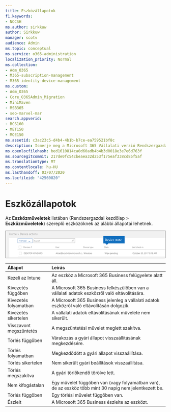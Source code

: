 ```yaml
---
title: Eszközállapotok
f1.keywords:
- NOCSH
ms.author: sirkkuw
author: Sirkkuw
manager: scotv
audience: Admin
ms.topic: conceptual
ms.service: o365-administration
localization_priority: Normal
ms.collection:
- Adm_O365
- M365-subscription-management
- M365-identity-device-management
ms.custom:
- Adm_O365
- Core_O365Admin_Migration
- MiniMaven
- MSB365
- seo-marvel-mar
search.appverid:
- BCS160
- MET150
- MOE150
ms.assetid: c3ac23c5-d4b4-4b1b-b7ce-ea759521bf8c
description: Ismerje meg a Microsoft 365 Vállalati verzió Rendszergazdai kezdőlapjának Eszközműveletek listájában található különböző eszközállapotokat.
ms.openlocfilehash: bed1610814ca0d60adb4b4b3d0018e3e7e6d763f
ms.sourcegitcommit: 217de0fc54cbeaea32d253f175eaf338cd85f5af
ms.translationtype: MT
ms.contentlocale: hu-HU
ms.lasthandoff: 03/07/2020
ms.locfileid: "42560820"
---
```

# <a name="device-states"></a>Eszközállapotok

Az **Eszközműveletek** listában (Rendszergazdai kezdőlap \> **Eszközműveletek**) szereplő eszközöknek az alábbi állapotai lehetnek.
  
![In the Device actions list, you can see the Devices states.](../media/a621c47e-45d9-4e1a-beb9-c03254d40c1d.png)
  
|**Állapot**|**Leírás**|
|:-----|:-----|
|Kezeli az Intune  <br/> |Az eszköz a Microsoft 365 Business felügyelete alatt áll.  <br/> |
|Kivezetés függőben  <br/> |A Microsoft 365 Business felkészülőben van a vállalati adatok eszközről való eltávolítására.  <br/> |
|Kivezetés folyamatban  <br/> |A Microsoft 365 Business jelenleg a vállalati adatok eszközről való eltávolításán dolgozik.  <br/> |
|Kivezetés sikertelen  <br/> | A vállalati adatok eltávolításának művelete nem sikerült.  <br/> |
|Visszavont megszüntetés  <br/> |A megszüntetési művelet meglett szakítva.  <br/> |
|Törlés függőben  <br/> |Várakozás a gyári állapot visszaállításának megkezdésére.  <br/> |
|Törlés folyamatban  <br/> |Megkezdődött a gyári állapot visszaállítása.  <br/> |
|Törlés sikertelen  <br/> |Nem sikerült gyári beállítások visszaállítása.  <br/> |
|Törlés megszakítva  <br/> |A gyári törlőkendő törölve lett.  <br/> |
|Nem kifogástalan  <br/> |Egy művelet függőben van (vagy folyamatban van), de az eszköz több mint 30 napig nem jelentkezett be.  <br/> |
|Törlés függőben  <br/> |Egy törlési művelet függőben van.  <br/> |
|Észlelt  <br/> |A Microsoft 365 Business észlelte az eszközt.  <br/> |
   
